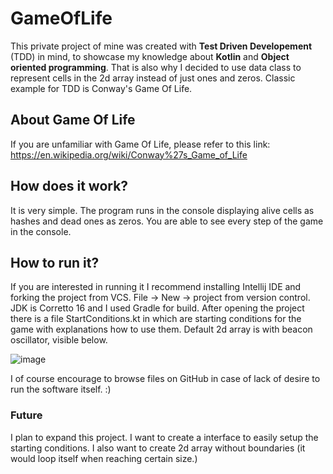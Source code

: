 # GameOfLife
This private project of mine was created with **Test Driven Developement** (TDD) in mind, to showcase my knowledge about **Kotlin** and **Object oriented programming**.
That is also why I decided to use data class to represent cells in the 2d array instead of just ones and zeros.
Classic example for TDD is Conway's Game Of Life.


## About Game Of Life
If you are unfamiliar with Game Of Life, please refer to this link: https://en.wikipedia.org/wiki/Conway%27s_Game_of_Life

## How does it work?
It is very simple. The program runs in the console displaying alive cells as hashes and dead ones as zeros. You are able to see every step of the game in the console.

## How to run it?
If you are interested in running it I recommend installing Intellij IDE and forking the project from VCS. File -> New -> project from version control.
JDK is Corretto 16 and I used Gradle for build.
After opening the project there is a file StartConditions.kt in which are starting conditions for the game with explanations how to use them. Default 2d array is with beacon oscillator, visible below.

![image](https://user-images.githubusercontent.com/78445032/202552251-daa4927b-1371-4b34-9fec-8cd97f3460c3.png)

I of course encourage to browse files on GitHub in case of lack of desire to run the software itself. :)

### Future
I plan to expand this project.
I want to create a interface to easily setup the starting conditions. 
I also want to create 2d array without boundaries (it would loop itself when reaching certain size.)

